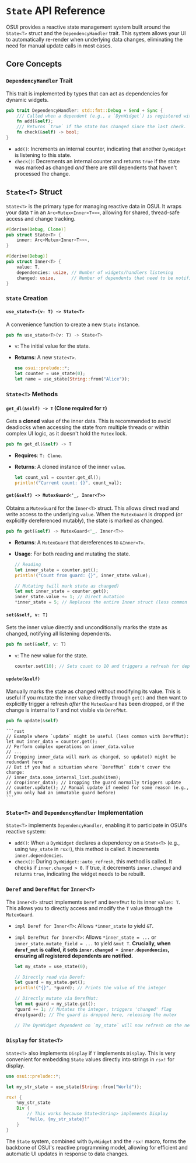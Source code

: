 # `State` API Reference

OSUI provides a reactive state management system built around the `State<T>` struct and the `DependencyHandler` trait. This system allows your UI to automatically re-render when underlying data changes, eliminating the need for manual update calls in most cases.

## Core Concepts

### `DependencyHandler` Trait

This trait is implemented by types that can act as dependencies for dynamic widgets.

```rust
pub trait DependencyHandler: std::fmt::Debug + Send + Sync {
    /// Called when a dependent (e.g., a `DynWidget`) is registered with this handler.
    fn add(&self);
    /// Returns `true` if the state has changed since the last check.
    fn check(&self) -> bool;
}
```

*   `add()`: Increments an internal counter, indicating that another `DynWidget` is listening to this state.
*   `check()`: Decrements an internal counter and returns `true` if the state was marked as changed *and* there are still dependents that haven't processed the change.

## `State<T>` Struct

`State<T>` is the primary type for managing reactive data in OSUI. It wraps your data `T` in an `Arc<Mutex<Inner<T>>>`, allowing for shared, thread-safe access and change tracking.

```rust
#[derive(Debug, Clone)]
pub struct State<T> {
    inner: Arc<Mutex<Inner<T>>>,
}

#[derive(Debug)]
pub struct Inner<T> {
    value: T,
    dependencies: usize, // Number of widgets/handlers listening
    changed: usize,      // Number of dependents that need to be notified of a change
}
```

### `State` Creation

#### `use_state<T>(v: T) -> State<T>`

A convenience function to create a new `State` instance.

```rust
pub fn use_state<T>(v: T) -> State<T>
```

*   `v`: The initial value for the state.
*   **Returns**: A new `State<T>`.

    ```rust
    use osui::prelude::*;
    let counter = use_state(0);
    let name = use_state(String::from("Alice"));
    ```

### `State<T>` Methods

#### `get_dl(&self) -> T` (Clone required for `T`)

Gets a **cloned** value of the inner data. This is recommended to avoid deadlocks when accessing the state from multiple threads or within complex UI logic, as it doesn't hold the `Mutex` lock.

```rust
pub fn get_dl(&self) -> T
```

*   **Requires**: `T: Clone`.
*   **Returns**: A cloned instance of the inner `value`.

    ```rust
    let count_val = counter.get_dl();
    println!("Current count: {}", count_val);
    ```

#### `get(&self) -> MutexGuard<'_, Inner<T>>`

Obtains a `MutexGuard` for the `Inner<T>` struct. This allows direct read and write access to the underlying `value`. When the `MutexGuard` is dropped (or explicitly dereferenced mutably), the state is marked as changed.

```rust
pub fn get(&self) -> MutexGuard<'_, Inner<T>>
```

*   **Returns**: A `MutexGuard` that dereferences to `&Inner<T>`.
*   **Usage**: For both reading and mutating the state.

    ```rust
    // Reading
    let inner_state = counter.get();
    println!("Count from guard: {}", inner_state.value);

    // Mutating (will mark state as changed)
    let mut inner_state = counter.get();
    inner_state.value += 1; // Direct mutation
    *inner_state = 5; // Replaces the entire Inner struct (less common for value)
    ```

#### `set(&self, v: T)`

Sets the inner value directly and unconditionally marks the state as changed, notifying all listening dependents.

```rust
pub fn set(&self, v: T)
```

*   `v`: The new value for the state.

    ```rust
    counter.set(10); // Sets count to 10 and triggers a refresh for dependents
    ```

#### `update(&self)`

Manually marks the state as changed without modifying its value. This is useful if you mutate the inner value directly through `get()` and then want to explicitly trigger a refresh *after* the `MutexGuard` has been dropped, or if the change is internal to `T` and not visible via `DerefMut`.

```rust
pub fn update(&self)
```

    ```rust
    // Example where `update` might be useful (less common with DerefMut):
    let mut inner_data = counter.get();
    // Perform complex operations on inner_data.value
    // ...
    // Dropping inner_data will mark as changed, so update() might be redundant here
    // But if you had a situation where `DerefMut` didn't cover the change:
    // inner_data.some_internal_list.push(item);
    // drop(inner_data); // Dropping the guard normally triggers update
    // counter.update(); // Manual update if needed for some reason (e.g., if you only had an immutable guard before)
    ```

### `State<T>` and `DependencyHandler` Implementation

`State<T>` implements `DependencyHandler`, enabling it to participate in OSUI's reactive system:

*   `add()`: When a `DynWidget` declares a dependency on a `State<T>` (e.g., using `%my_state` in `rsx!`), this method is called. It increments `inner.dependencies`.
*   `check()`: During `DynWidget::auto_refresh`, this method is called. It checks if `inner.changed > 0`. If true, it decrements `inner.changed` and returns `true`, indicating the widget needs to be rebuilt.

### `Deref` and `DerefMut` for `Inner<T>`

The `Inner<T>` struct implements `Deref` and `DerefMut` to its inner `value: T`. This allows you to directly access and modify the `T` value through the `MutexGuard`.

*   `impl Deref for Inner<T>`: Allows `*inner_state` to yield `&T`.
*   `impl DerefMut for Inner<T>`: Allows `*inner_state = ...` or `inner_state.mutate_field = ...` to yield `&mut T`. **Crucially, when `deref_mut` is called, it sets `inner.changed = inner.dependencies`, ensuring all registered dependents are notified.**

    ```rust
    let my_state = use_state(0);

    // Directly read via Deref:
    let guard = my_state.get();
    println!("{}", *guard); // Prints the value of the integer

    // Directly mutate via DerefMut:
    let mut guard = my_state.get();
    *guard += 1; // Mutates the integer, triggers 'changed' flag
    drop(guard); // The guard is dropped here, releasing the mutex

    // The DynWidget dependent on `my_state` will now refresh on the next auto_refresh cycle.
    ```

### `Display` for `State<T>`

`State<T>` also implements `Display` if `T` implements `Display`. This is very convenient for embedding `State` values directly into strings in `rsx!` for display.

```rust
use osui::prelude::*;

let my_str_state = use_state(String::from("World"));

rsx! {
    %my_str_state
    Div {
        // This works because State<String> implements Display
        "Hello, {my_str_state}!"
    }
}
```

The `State` system, combined with `DynWidget` and the `rsx!` macro, forms the backbone of OSUI's reactive programming model, allowing for efficient and automatic UI updates in response to data changes.



